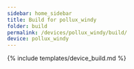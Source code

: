 ```yaml
---
sidebar: home_sidebar
title: Build for pollux_windy
folder: build
permalink: /devices/pollux_windy/build/
device: pollux_windy
---
```

{% include templates/device_build.md %}
